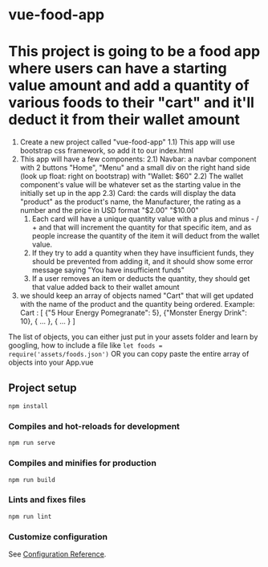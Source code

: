 # vue-food-app

# This project is going to be a food app where users can have a starting value amount and add a quantity of various foods to their "cart" and it'll deduct it from their wallet amount
1) Create a new project called "vue-food-app" 
1.1) This app will use bootstrap css framework, so add it to our index.html
2) This app will have a few components: 
  2.1) Navbar: a navbar component with 2 buttons "Home", "Menu" and a small div on the right hand side (look up float: right on bootstrap) with "Wallet: $60"
  2.2) The wallet component's value will be whatever set as the starting value in the initially set up in the app 
  2.3) Card: the cards will display the data "product" as the product's name, the Manufacturer, the rating as a number and the price in USD format "$2.00" "$10.00" 
    1) Each card will have a unique quantity value with a plus and minus - / + and that will increment the quantity for that specific item, and as people increase the quantity of the item it will deduct from the wallet value. 
    2) If they try to add a quantity when they have insufficient funds, they should be prevented from adding it, and it should show some error message saying "You have insufficient funds" 
    3) If a user removes an item or deducts the quantity, they should get that value added back to their wallet amount 
3) we should keep an array of objects named "Cart" that will get updated with the name of the product and the quantity being ordered. Example: 
Cart : [
  {"5 Hour Energy Pomegranate": 5}, {"Monster Energy Drink": 10}, { ... }, { ... }
]

The list of objects, you can either just put in your assets folder and learn by googling, how to include a file like `let foods = require('assets/foods.json')` OR you can copy paste the entire array of objects into your App.vue


## Project setup
```
npm install
```

### Compiles and hot-reloads for development
```
npm run serve
```

### Compiles and minifies for production
```
npm run build
```

### Lints and fixes files
```
npm run lint
```

### Customize configuration
See [Configuration Reference](https://cli.vuejs.org/config/).
